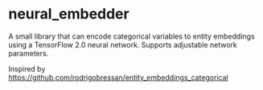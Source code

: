 # neural_embedder
A small library that can encode categorical variables to entity embeddings using a TensorFlow 2.0 neural network. Supports adjustable network parameters.

Inspired by https://github.com/rodrigobressan/entity_embeddings_categorical

